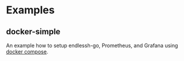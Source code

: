 # Examples

## docker-simple

An example how to setup endlessh-go, Prometheus, and Grafana using [docker compose](https://docs.docker.com/compose/).

